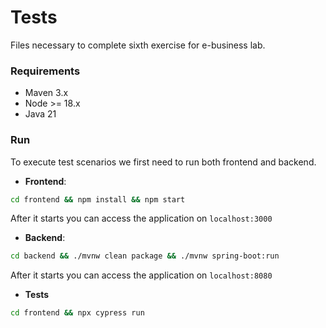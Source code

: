 # Tests

Files necessary to complete sixth exercise for e-business lab.

### Requirements
- Maven 3.x
- Node >= 18.x
- Java 21

### Run
To execute test scenarios we first need to run both frontend and backend.
- **Frontend**:
```bash
cd frontend && npm install && npm start
```
After it starts you can access the application on `localhost:3000`

- **Backend**:
```bash
cd backend && ./mvnw clean package && ./mvnw spring-boot:run
```
After it starts you can access the application on `localhost:8080`

- **Tests**
```bash
cd frontend && npx cypress run
```
